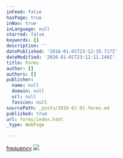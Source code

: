 ```yaml
---
inFeed: false
hasPage: true
inNav: true
inLanguage: null
starred: false
keywords: []
description: ''
datePublished: '2016-01-01T23:12:35.717Z'
dateModified: '2016-01-01T23:12:11.240Z'
title: Forms
author: []
authors: []
publisher:
  name: null
  domain: null
  url: null
  favicon: null
sourcePath: _posts/2016-01-01-forms.md
published: true
url: forms/index.html
_type: WebPage

---
```

[frequency][0]
![](https://the-grid-user-content.s3-us-west-2.amazonaws.com/ae57c97f-c516-4c50-8b1b-450849a2f46b.png)

[0]: https://forms.zohopublic.com/teddy/form/NewClients/formperma/5bBEB30A258587F51EB1D64H4